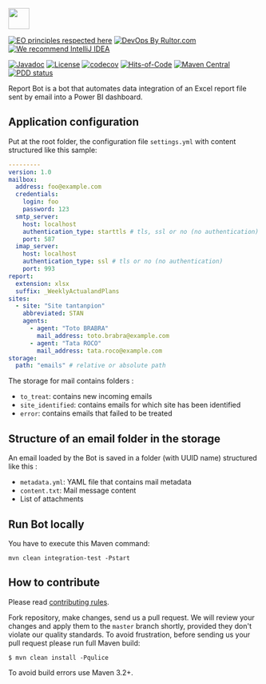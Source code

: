 <a href="https://www.endeavourmining.com"><img src="https://www.endeavourmining.com/sites/endeavour-mining-v2/files/default-image/logo.png" height="42px"/></a>


[![EO principles respected here](https://www.elegantobjects.org/badge.svg)](https://www.elegantobjects.org)
[![DevOps By Rultor.com](http://www.rultor.com/b/endeavourmining/report-bot)](http://www.rultor.com/p/endeavourmining/report-bot)
[![We recommend IntelliJ IDEA](https://www.elegantobjects.org/intellij-idea.svg)](https://www.jetbrains.com/idea/)


[![Javadoc](http://www.javadoc.io/badge/com.endeavourmining/report-bot.svg)](http://www.javadoc.io/doc/com.endeavourmining/report-bot)
[![License](https://img.shields.io/badge/license-Endeavour%20Mining-orange.svg)](https://github.com/endeavourmining/report-bot/blob/master/LICENSE.txt)
[![codecov](https://codecov.io/gh/endeavourmining/report-bot/branch/master/graph/badge.svg)](https://codecov.io/gh/endeavourmining/report-bot)
[![Hits-of-Code](https://hitsofcode.com/github/endeavourmining/report-bot)](https://hitsofcode.com/view/github/endeavourmining/report-bot)
[![Maven Central](https://img.shields.io/maven-central/v/com.endeavourmining/report-bot.svg)](https://maven-badges.herokuapp.com/maven-central/com.endeavourmining/report-bot)
[![PDD status](http://www.0pdd.com/svg?name=endeavourmining/report-bot)](http://www.0pdd.com/p?name=endeavourmining/report-bot)


Report Bot is a bot that automates data integration of an Excel report file sent by email into a Power BI dashboard.

## Application configuration
Put at the root folder, the configuration file `settings.yml` with content structured like this sample:

```yaml
---------
version: 1.0
mailbox:
  address: foo@example.com
  credentials:
    login: foo
    password: 123
  smtp_server:
    host: localhost
    authentication_type: starttls # tls, ssl or no (no authentication)
    port: 587
  imap_server:
    host: localhost
    authentication_type: ssl # tls or no (no authentication)
    port: 993
report:
  extension: xlsx
  suffix: _WeeklyActualandPlans
sites:
  - site: "Site tantanpion"
    abbreviated: STAN
    agents:
      - agent: "Toto BRABRA"
        mail_address: toto.brabra@example.com
      - agent: "Tata ROCO"
        mail_address: tata.roco@example.com
storage:
  path: "emails" # relative or absolute path
```

The storage for mail contains folders :
- `to_treat`: contains new incoming emails
- `site_identified`: contains emails for which site has been identified
- `error`: contains emails that failed to be treated

## Structure of an email folder in the storage
An email loaded by the Bot is saved in a folder (with UUID name) structured like this :
- `metadata.yml`: YAML file that contains mail metadata
- `content.txt`: Mail message content
- List of attachments

## Run Bot locally
You have to execute this Maven command:
```jshelllanguage
mvn clean integration-test -Pstart 
```

## How to contribute

Please read [contributing rules](https://github.com/endeavourmining/report-bot/blob/master/CONTRIBUTING.md).

Fork repository, make changes, send us a pull request. We will review
your changes and apply them to the `master` branch shortly, provided
they don't violate our quality standards. To avoid frustration, before
sending us your pull request please run full Maven build:

```
$ mvn clean install -Pqulice
```

To avoid build errors use Maven 3.2+.


